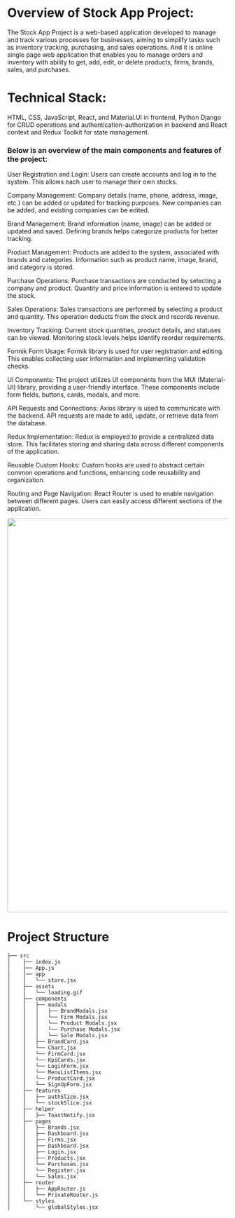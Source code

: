 # Overview of Stock App Project:

The Stock App Project is a web-based application developed to manage and track various processes for businesses, aiming to simplify tasks such as inventory tracking, purchasing, and sales operations. And it is online single page web application that enables you to manage orders and inventory with ability to get, add, edit, or delete products, firms, brands, sales, and purchases. 

# Technical Stack:
HTML, CSS, JavaScript, React, and Material.UI in frontend, Python Django for CRUD operations and authentication-authorization in backend and React context and Redux Toolkit for state management.

### Below is an overview of the main components and features of the project:

User Registration and Login:
Users can create accounts and log in to the system. This allows each user to manage their own stocks.

Company Management:
Company details (name, phone, address, image, etc.) can be added or updated for tracking purposes. New companies can be added, and existing companies can be edited.

Brand Management:
Brand information (name, image) can be added or updated and saved. Defining brands helps categorize products for better tracking.

Product Management:
Products are added to the system, associated with brands and categories. Information such as product name, image, brand, and category is stored.

Purchase Operations:
Purchase transactions are conducted by selecting a company and product. Quantity and price information is entered to update the stock.

Sales Operations:
Sales transactions are performed by selecting a product and quantity. This operation deducts from the stock and records revenue.

Inventory Tracking:
Current stock quantities, product details, and statuses can be viewed. Monitoring stock levels helps identify reorder requirements.

Formik Form Usage:
Formik library is used for user registration and editing. This enables collecting user information and implementing validation checks.

UI Components:
The project utilizes UI components from the MUI (Material-UI) library, providing a user-friendly interface. These components include form fields, buttons, cards, modals, and more.

API Requests and Connections:
Axios library is used to communicate with the backend. API requests are made to add, update, or retrieve data from the database.

Redux Implementation:
Redux is employed to provide a centralized data store. This facilitates storing and sharing data across different components of the application.

Reusable Custom Hooks:
Custom hooks are used to abstract certain common operations and functions, enhancing code reusability and organization.

Routing and Page Navigation:
React Router is used to enable navigation between different pages. Users can easily access different sections of the application.


<img src="https://media.giphy.com/media/v1.Y2lkPTc5MGI3NjExM3p6N2p2anZlNjE0Z3J5bWdsaG80eHY0YmNzOXVpcmNsbzBoZ2puZiZlcD12MV9pbnRlcm5hbF9naWZfYnlfaWQmY3Q9Zw/x8pZi2LRPNmpN6ZxQp/giphy.gif" align="center" width="900" />


# Project Structure
```
├── src
│    ├── index.js
│    ├── App.js
|    │── app
│    │   └── store.jsx
│    ├── assets
│    │   └── loading.gif 
│    ├── components
│    │   ├── modals
│    │   │   ├── BrandModals.jsx
│    │   │   └── Firm Modals.jsx
│    │   │   └── Product Modals.jsx
│    │   │   └── Purchase Modals.jsx
│    │   │   └── Sale Modals.jsx
│    │   ├── BrandCard.jsx
│    │   └── Chart.jsx
│    │   └── FirmCard.jsx
│    │   └── KpiCards.jsx
│    │   └── LoginForm.jsx
│    │   └── MenuListItems.jsx
│    │   └── ProductCard.jsx
│    │   └── SignUpForm.jsx
│    ├── features
│    │   ├── authSlice.jsx
│    │   └── stockSlice.jsx
│    ├── helper
│    │   ├── ToastNotify.jsx
│    ├── pages
│    │   ├── Brands.jsx
│    │   ├── Dashboard.jsx
│    │   ├── Firms.jsx
│    │   ├── Dashboard.jsx
│    │   ├── Login.jsx
│    │   ├── Products.jsx
│    │   └── Purchases.jsx
│    │   └── Register.jsx
│    │   └── Sales.jsx
│    ├── router
│    │   ├── AppRouter.js
│    │   └── PrivateRouter.js
│    └── styles
│        └── globalStyles.jsx
```
